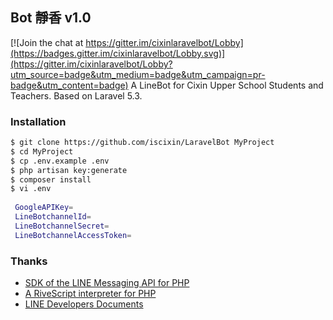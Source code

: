 
## Bot 靜香 v1.0

[![Join the chat at https://gitter.im/cixinlaravelbot/Lobby](https://badges.gitter.im/cixinlaravelbot/Lobby.svg)](https://gitter.im/cixinlaravelbot/Lobby?utm_source=badge&utm_medium=badge&utm_campaign=pr-badge&utm_content=badge)
A LineBot for Cixin Upper School Students and Teachers. Based on Laravel 5.3.

### Installation
```zsh
$ git clone https://github.com/iscixin/LaravelBot MyProject
$ cd MyProject
$ cp .env.example .env
$ php artisan key:generate
$ composer install
$ vi .env
 
 GoogleAPIKey=
 LineBotchannelId=
 LineBotchannelSecret=
 LineBotchannelAccessToken=
```

### Thanks
+ [SDK of the LINE Messaging API for PHP](https://github.com/line/line-bot-sdk-php)
+ [A RiveScript interpreter for PHP](https://github.com/vulcan-project/rivescript-php)
+ [LINE Developers Documents](https://developers.line.me/)
